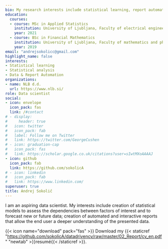 ```yaml
---
bio: My research interests include statistical learning, report automation and reproducible analysis.
education:
  courses:
  - course: MSc in Applied Statistics
    institution: University of Ljubljana, Faculty of electrical engineering
    year: 2021
  - course: BSc in Financial Mathematics
    institution: University of Ljubljana, Faculty of mathematics and physics
    year: 2019
email: "andrejsokolicc@gmail.com"
highlight_name: false
interests:
- Statistical learning
- Statistical analysis
- Data & Report Automation
organizations:
- name: NLB d.d.
  url: https://www.nlb.si/
role: Data scientist
social:
- icon: envelope
  icon_pack: fas
  link: /#contact
# - display:
#     header: true
#   icon: twitter
#   icon_pack: fab
#   label: Follow me on Twitter
#   link: https://twitter.com/GeorgeCushen
# - icon: graduation-cap
#   icon_pack: fas
#   link: https://scholar.google.co.uk/citations?user=sIwtMXoAAAAJ
- icon: github
  icon_pack: fab
  link: https://github.com/sokolicA
# - icon: linkedin
#   icon_pack: fab
#   link: https://www.linkedin.com/
superuser: true
title: Andrej Sokolič
---
```


I am an aspiring data scientist. My interests include creation of statistical models to assess the dependencies between factors of interest and to forecast new or future data;
creation of automated and interactive reports that allow the end user a deeper
understanding of the presented data.


{{< icon name="download" pack="fas" >}} Download my {{< staticref "https://github.com/sokolicA/datadrivencv/raw/master/02_Report/cv_en.pdf" "newtab" >}}resumé{{< /staticref >}}.
